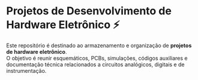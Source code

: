 # Projetos de Desenvolvimento de Hardware Eletrônico ⚡

Este repositório é destinado ao armazenamento e organização de **projetos de hardware eletrônico**.  
O objetivo é reunir esquemáticos, PCBs, simulações, códigos auxiliares e documentação técnica relacionados a circuitos analógicos, digitais e de instrumentação.
